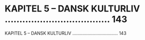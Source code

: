 # KAPITEL 5 – DANSK KULTURLIV .................................... 143

KAPITEL 5 – DANSK KULTURLIV .................................... 143
